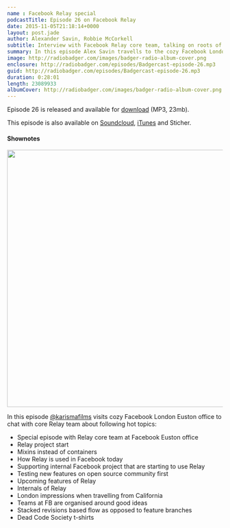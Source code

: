 ```yaml
---
name : Facebook Relay special
podcastTitle: Episode 26 on Facebook Relay
date: 2015-11-05T21:18:14+0000
layout: post.jade
author: Alexander Savin, Robbie McCorkell
subtitle: Interview with Facebook Relay core team, talking on roots of Relay project at Facebook, how it used internally today, upcoming features, ways of working at FB and London impressions by Relay team when travelling here from sunny California.
summary: In this episode Alex Savin travells to the cozy Facebook London office to meet with core Relay team and chat on topics around Relay, roots of this project at Facebook, how it used internally today, upcoming features, ways of working at FB and London impressions by Relay team when travelling here from sunny California. For full shownotes and links check our website http://www.radiobadger.com
image: http://radiobadger.com/images/badger-radio-album-cover.png
enclosure: http://radiobadger.com/episodes/Badgercast-episode-26.mp3
guid: http://radiobadger.com/episodes/Badgercast-episode-26.mp3
duration: 0:28:01
length: 23089933
albumCover: http://radiobadger.com/images/badger-radio-album-cover.png
---
```


Episode 26 is released and available for [download](http://radiobadger.com/episodes/Badgercast-episode-26.mp3) (MP3, 23mb).

This episode is also available on [Soundcloud](https://soundcloud.com/radiobadger/radio-badger-episode-26-facebook-relay-special), [iTunes](https://itunes.apple.com/gb/podcast/radio-badger-tech-podcast/id918884643?mt=2) and Sticher.

#### Shownotes

<img src="http://radiobadger.com/photos/relay-team-fb-london.jpg" width=600>

In this episode [@karismafilms](https://twitter.com/karismafilms) visits cozy Facebook London Euston office to chat with core Relay team about following hot topics:

* Special episode with Relay core team at Facebook Euston office
* Relay project start
* Mixins instead of containers
* How Relay is used in Facebook today
* Supporting internal Facebook project that are starting to use Relay
* Testing new features on open source community first
* Upcoming features of Relay
* Internals of Relay
* London impressions when travelling from California
* Teams at FB are organised around good ideas
* Stacked revisions based flow as opposed to feature branches
* Dead Code Society t-shirts
